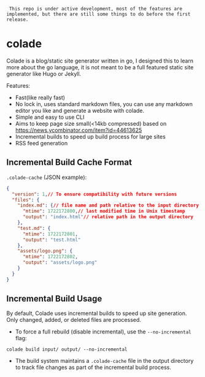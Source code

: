      This repo is under active development, most of the features are implemented, but there are still some things to do before the first release.

# colade
Colade is a blog/static site generator written in go, I designed this to learn more about the go language, it is not meant to be a full featured static site generator like Hugo or Jekyll.

Features:

- Fast(like really fast)
- No lock in, uses standard markdown files, you can use any markdown editor you like and generate a website with colade.
- Simple and easy to use CLI
- Aims to keep page size small(<14kb compressed) based on <https://news.ycombinator.com/item?id=44613625>
- Incremental builds to speed up build process for large sites
- RSS feed generation

## Incremental Build Cache Format

`.colade-cache` (JSON example):

```json
{
  "version": 1,// To ensure compatibility with future versions
  "files": {
    "index.md": {// file name and path relative to the input directory
      "mtime": 1722172800,// last modified time in Unix timestamp
      "output": "index.html"// relative path in the output directory
    },
    "test.md": {
      "mtime": 1722172801,
      "output": "test.html"
    },
    "assets/logo.png": {
      "mtime": 1722172802,
      "output": "assets/logo.png"
    }
  }
}
```

## Incremental Build Usage

By default, Colade uses incremental builds to speed up site generation. Only changed, added, or deleted files are processed.

- To force a full rebuild (disable incremental), use the `--no-incremental` flag:

```
colade build input/ output/ --no-incremental
```

- The build system maintains a `.colade-cache` file in the output directory to track file changes as part of the incremental build process.
